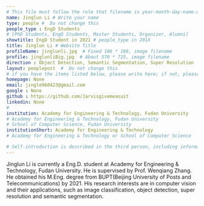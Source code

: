 ```yaml
---
# This file must follow the rule that filename is year-month-day-name.md .
name: Jinglun Li # Write your name
type: people #  Do not change this
people_type : EngD Students
# [PhD Students, EngD Students, Master Students, Organizer, Alumni]
showtitle: EngD Student in 2021 # people_type in 201X
title: Jinglun Li # Website Title
profileName: jinglunli.jpg  # Fixed 186 * 186, image filename
profile: jinglunliBig.jpg  # About 570 * 725, image filename
direction : Object Detection, Semantic Segmentation, Super Resolution
layout: peoplepost  #  Do not change this
# if you have the items listed below, please write here; if not, please write None.
homepage: None
email: jingle960423@gmail.com
google : None
github : https://github.com/Jarvisgivemeasuit
linkedin: None
# 
institution: Academy for Engineering & Technology, Fudan University
# Academy for Engineering & Technology, Fudan University
# School of Computer Science, Fudan University
institutionShort: Academy for Engineering & Technology
# Academy for Engineering & Technology or School of Computer Science

# Self-introduction is described in the third person, including information such as educational experience
---
```


Jinglun Li is currently a Eng.D. student at Academy for Engineering & Technology, Fudan University. He is supervised by Prof. Wenqiang Zhang. He obtained his M.Eng. degree from BUPT(Beijing University of Posts and Telecommunications) by 2021. His research interests are in computer vision and their applications, such as image classification, object detection, super resolution and semantic segmentation.





